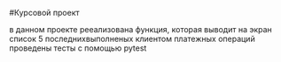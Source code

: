 #Курсовой проект

в данном проекте рееализована функция, которая выводит на экран список 5 последнихвыполненых клиентом платежных операций
проведены тесты с помощью pytest

